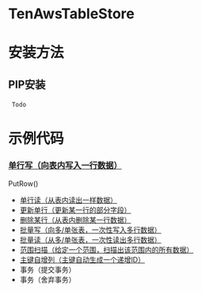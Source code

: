 # TenAwsTableStore 
# 安装方法
## PIP安装
​```
  Todo
​```
# 示例代码
### [单行写（向表内写入一行数据）](SDK/PutRow.py)
  PutRow()
- [单行读（从表内读出一样数据）](http://www.baidu.com)
- [更新单行（更新某一行的部分字段）](http://www.baidu.com)
- [删除某行（从表内删除某一行数据）](http://www.baidu.com)
- [批量写（向多/单张表，一次性写入多行数据）](http://www.baidu.com)
- [批量读（从多/单张表，一次性读出多行数据）](http://www.baidu.com)
- [范围扫描（给定一个范围，扫描出该范围内的所有数据）](http://www.baidu.com)
- [主键自增列（主键自动生成一个递增ID）](http://www.baidu.com)
- 事务（提交事务）
- 事务（舍弃事务）
